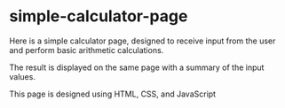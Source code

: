 # simple-calculator-page

Here is a simple calculator page, designed to receive input from the user and perform basic arithmetic calculations.

The result is displayed on the same page with a summary of the input values.

This page is designed using HTML, CSS, and JavaScript
